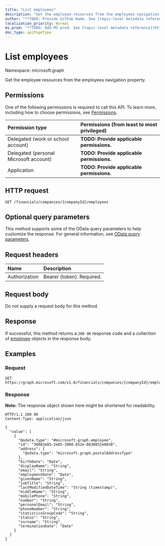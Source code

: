 ```yaml
---
title: "List employees"
description: "Get the employee resources from the employees navigation property."
author: "**TODO: Provide Github Name. See [topic-level metadata reference](https://msgo.azurewebsites.net/add/document/guidelines/metadata.html#topic-level-metadata)**"
localization_priority: Normal
ms.prod: "**TODO: Add MS prod. See [topic-level metadata reference](https://msgo.azurewebsites.net/add/document/guidelines/metadata.html#topic-level-metadata)**"
doc_type: apiPageType
---
```


# List employees
Namespace: microsoft.graph



Get the employee resources from the employees navigation property.

## Permissions
One of the following permissions is required to call this API. To learn more, including how to choose permissions, see [Permissions](/graph/permissions-reference).

|Permission type|Permissions (from least to most privileged)|
|:---|:---|
|Delegated (work or school account)|**TODO: Provide applicable permissions.**|
|Delegated (personal Microsoft account)|**TODO: Provide applicable permissions.**|
|Application|**TODO: Provide applicable permissions.**|

## HTTP request

<!-- {
  "blockType": "ignored"
}
-->
``` http
GET /financials/companies/{companyId}/employees
```

## Optional query parameters
This method supports some of the OData query parameters to help customize the response. For general information, see [OData query parameters](/graph/query-parameters).

## Request headers
|Name|Description|
|:---|:---|
|Authorization|Bearer {token}. Required.|

## Request body
Do not supply a request body for this method.

## Response

If successful, this method returns a `200 OK` response code and a collection of [employee](../resources/employee.md) objects in the response body.

## Examples

### Request
<!-- {
  "blockType": "request",
  "name": "list_employee"
}
-->
``` http
GET https://graph.microsoft.com/v1.0/financials/companies/{companyId}/employees
```


### Response
**Note:** The response object shown here might be shortened for readability.
<!-- {
  "blockType": "response",
  "truncated": true,
  "@odata.type": "Collection(microsoft.graph.employee)"
}
-->
``` http
HTTP/1.1 200 OK
Content-Type: application/json

{
  "value": [
    {
      "@odata.type": "#microsoft.graph.employee",
      "id": "30082e85-2e85-3008-852e-0830852e0830",
      "address": {
        "@odata.type": "microsoft.graph.postalAddressType"
      },
      "birthDate": "Date",
      "displayName": "String",
      "email": "String",
      "employmentDate": "Date",
      "givenName": "String",
      "jobTitle": "String",
      "lastModifiedDateTime": "String (timestamp)",
      "middleName": "String",
      "mobilePhone": "String",
      "number": "String",
      "personalEmail": "String",
      "phoneNumber": "String",
      "statisticsGroupCode": "String",
      "status": "String",
      "surname": "String",
      "terminationDate": "Date"
    }
  ]
}
```

